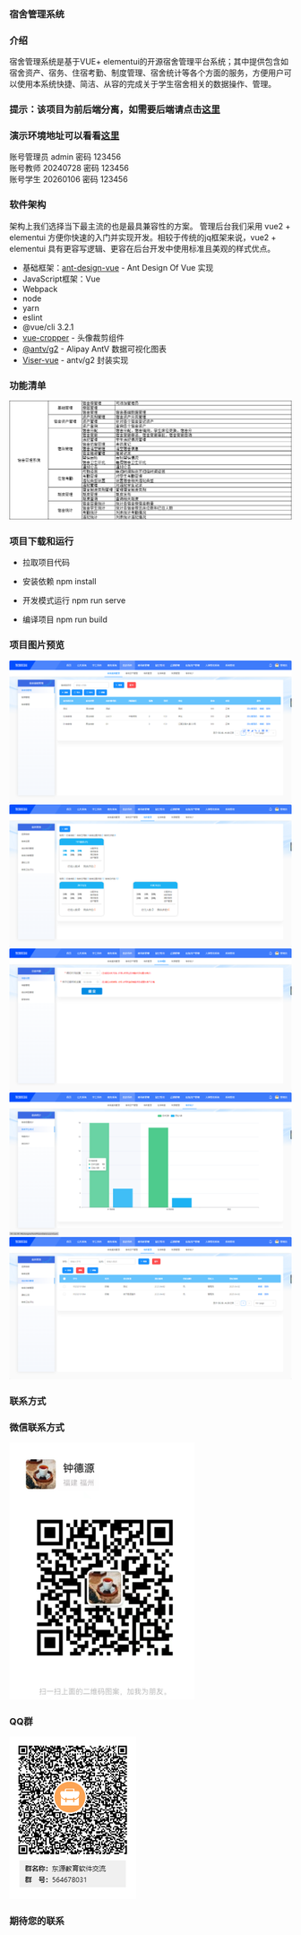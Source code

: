 ### 宿舍管理系统

### 介绍

宿舍管理系统是基于VUE+ elementui的开源宿舍管理平台系统；其中提供包含如宿舍资产、宿务、住宿考勤、制度管理、宿舍统计等各个方面的服务，方便用户可以使用本系统快捷、简洁、从容的完成关于学生宿舍相关的数据操作、管理。

### 提示：该项目为前后端分离，如需要后端请点击<a href='https://gitee.com/dysxsoft/dormitory-management-backend'>这里</a>
### 演示环境地址可以看看<a href='http://120.71.42.194:8908/'>这里</a>
账号管理员 admin  密码 123456<br/>
账号教师 20240728 密码 123456<br/>
账号学生 20260106 密码 123456<br/>

### 软件架构

架构上我们选择当下最主流的也是最具兼容性的方案。
管理后台我们采用 vue2 + elementui 方便你快速的入门并实现开发。相较于传统的jq框架来说，vue2 + elementui 具有更容写逻辑、更容在后台开发中使用标准且美观的样式优点。
- 基础框架：[ant-design-vue](https://github.com/vueComponent/ant-design-vue) - Ant Design Of Vue 实现
- JavaScript框架：Vue
- Webpack
- node
- yarn
- eslint
- @vue/cli 3.2.1
- [vue-cropper](https://github.com/xyxiao001/vue-cropper) - 头像裁剪组件
- [@antv/g2](https://antv.alipay.com/zh-cn/index.html) - Alipay AntV 数据可视化图表
- [Viser-vue](https://viserjs.github.io/docs.html#/viser/guide/installation)  - antv/g2 封装实现

### 功能清单

![输入图片说明](src/assets/image.png)

### 项目下载和运行
- 拉取项目代码
- 安装依赖
npm install

- 开发模式运行
npm run serve

- 编译项目
npm run build

### 项目图片预览
![输入图片说明](src/assets/image1.png)
![输入图片说明](src/assets/image2.png)
![输入图片说明](src/assets/image3.png)
![输入图片说明](src/assets/image4.png)
![输入图片说明](src/assets/image5.png)

### 联系方式
### 微信联系方式

![输入图片说明](src/assets/1715140097145.png)

### QQ群
![输入图片说明](src/assets/63d9778d009ea49532a243ad744328c.png)

### 期待您的联系




